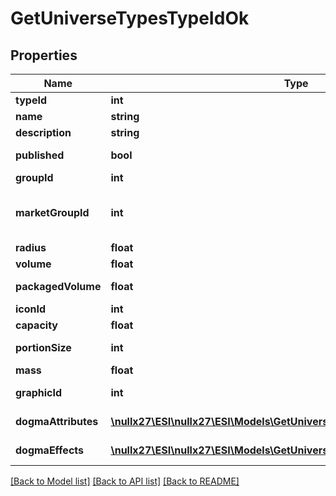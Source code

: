 # GetUniverseTypesTypeIdOk

## Properties
Name | Type | Description | Notes
------------ | ------------- | ------------- | -------------
**typeId** | **int** | type_id integer | 
**name** | **string** | name string | 
**description** | **string** | description string | 
**published** | **bool** | published boolean | 
**groupId** | **int** | group_id integer | 
**marketGroupId** | **int** | This only exists for types that can be put on the market | [optional] 
**radius** | **float** | radius number | [optional] 
**volume** | **float** | volume number | [optional] 
**packagedVolume** | **float** | packaged_volume number | [optional] 
**iconId** | **int** | icon_id integer | [optional] 
**capacity** | **float** | capacity number | [optional] 
**portionSize** | **int** | portion_size integer | [optional] 
**mass** | **float** | mass number | [optional] 
**graphicId** | **int** | graphic_id integer | [optional] 
**dogmaAttributes** | [**\nullx27\ESI\nullx27\ESI\Models\GetUniverseTypesTypeIdDogmaAttribute[]**](GetUniverseTypesTypeIdDogmaAttribute.md) | dogma_attributes array | [optional] 
**dogmaEffects** | [**\nullx27\ESI\nullx27\ESI\Models\GetUniverseTypesTypeIdDogmaEffect[]**](GetUniverseTypesTypeIdDogmaEffect.md) | dogma_effects array | [optional] 

[[Back to Model list]](../README.md#documentation-for-models) [[Back to API list]](../README.md#documentation-for-api-endpoints) [[Back to README]](../README.md)



